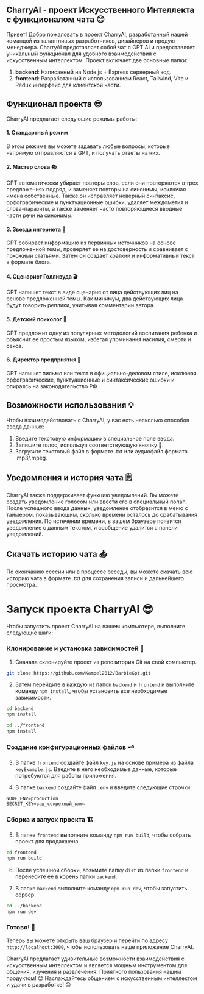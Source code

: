 ## CharryAI - проект Искусственного Интеллекта с функционалом чата 😊

Привет! Добро пожаловать в проект CharryAI, разработанный нашей командой из талантливых разработчиков, дизайнеров и продукт менеджера. CharryAI представляет собой чат с GPT AI и предоставляет уникальный функционал для удобного взаимодействия с искусственным интеллектом. Проект включает две основные папки:

1. **backend**: Написанный на Node.js + Express серверный код.
2. **frontend**: Разработанный с использованием React, Tailwind, Vite и Redux интерфейс для клиентской части.

## Функционал проекта 😎

CharryAI предлагает следующие режимы работы:

#### 1. Стандартный режим
В этом режиме вы можете задавать любые вопросы, которые напрямую отправляются в GPT, и получать ответы на них.

#### 2. Мастер слова 📚
GPT автоматически убирает повторы слов, если они повторяются в трех предложениях подряд, и заменяет повторы на синонимы, исключая имена собственные. Также он исправляет неверный синтаксис, орфографические и пунктуационные ошибки, удаляет междометия и слова-паразиты, а также заменяет часто повторяющиеся вводные части речи на синонимы.

#### 3. Звезда интернета 🌟
GPT собирает информацию из первичных источников на основе предложенной темы, проверяет ее на достоверность и сравнивает с похожими статьями. Затем он создает краткий и информативный текст в формате блога.

#### 4. Сценарист Голливуда 🎬
GPT напишет текст в виде сценария от лица действующих лиц на основе предложенной темы. Как минимум, два действующих лица будут говорить реплики, учитывая комментарии автора.

#### 5. Детский психолог 👶
GPT предложит одну из популярных методологий воспитания ребенка и объяснит ее простым языком, избегая упоминания насилия, смерти и секса.

#### 6. Директор предприятия 👔
GPT напишет письмо или текст в официально-деловом стиле, исключая орфографические, пунктуационные и синтаксические ошибки и опираясь на законодательство РФ.

## Возможности использования 💡

Чтобы взаимодействовать с CharryAI, у вас есть несколько способов ввода данных:

1. Введите текстовую информацию в специальное поле ввода.
2. Запишите голос, используя соответствующую кнопку 🎤.
3. Загрузите текстовый файл в формате .txt или аудиофайл формата .mp3/.mpeg.

## Уведомления и история чата 🗒️

CharryAI также поддерживает функцию уведомлений. Вы можете создать уведомление голосом или ввести его в специальный попап. После успешного ввода данных, уведомление отобразится в меню с таймером, показывающим, сколько времени осталось до срабатывания уведомления. По истечении времени, в вашем браузере появится уведомление с данным текстом, и сообщение удалится с панели уведомлений.

## Скачать историю чата 📥

По окончанию сессии или в процессе беседы, вы можете скачать всю историю чата в формате .txt для сохранения записи и дальнейшего просмотра.


# Запуск проекта CharryAI 😎

Чтобы запустить проект CharryAI на вашем компьютере, выполните следующие шаги:

### Клонирование и установка зависимостей 🚀

1. Сначала склонируйте проект из репозитория Git на свой компьютер.

```bash
git clone https://github.com/Kampel2012/BarbieGpt.git
```

2. Затем перейдите в каждую из папок `backend` и `frontend` и выполните команду `npm install`, чтобы установить все необходимые зависимости.

```bash
cd backend
npm install

cd ../frontend
npm install
```

### Создание конфигурационных файлов 🗝️

3. В папке `frontend` создайте файл `key.js` на основе примера из файла `keyExample.js`. Введите в него необходимые данные, которые потребуются для работы приложения.

4. В папке `backend` создайте файл `.env` и введите следующие строчки:

```plaintext
NODE_ENV=production
SECRET_KEY=ваш_секретный_ключ
```

### Сборка и запуск проекта 🏗️

5. В папке `frontend` выполните команду `npm run build`, чтобы собрать проект для продакшена.

```bash
cd frontend
npm run build
```

6. После успешной сборки, возьмите папку `dist` из папки `frontend` и перенесите ее в корень папки `backend`.

7. В папке `backend` выполните команду `npm run dev`, чтобы запустить сервер.

```bash
cd ../backend
npm run dev
```

### Готово! 🎉

Теперь вы можете открыть ваш браузер и перейти по адресу `http://localhost:3000`, чтобы использовать наше приложение CharryAI.


CharryAI предлагает удивительные возможности взаимодействия с искусственным интеллектом и является мощным инструментом для общения, изучения и развлечения. Приятного пользования нашим продуктом! 😊
Наслаждайтесь общением с искусственным интеллектом и удачи в разработке! 😊
